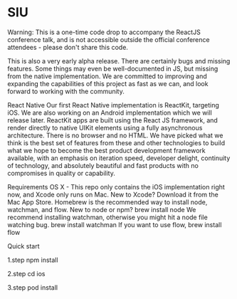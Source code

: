 # SIU

Warning: This is a one-time code drop to accompany the ReactJS conference talk, and is not accessible outside the official conference attendees - please don't share this code.

This is also a very early alpha release. There are certainly bugs and missing features. Some things may even be well-documented in JS, but missing from the native implementation. We are committed to improving and expanding the capabilities of this project as fast as we can, and look forward to working with the community.

React Native
Our first React Native implementation is ReactKit, targeting iOS. We are also working on an Android implementation which we will release later. ReactKit apps are built using the React JS framework, and render directly to native UIKit elements using a fully asynchronous architecture. There is no browser and no HTML. We have picked what we think is the best set of features from these and other technologies to build what we hope to become the best product development framework available, with an emphasis on iteration speed, developer delight, continuity of technology, and absolutely beautiful and fast products with no compromises in quality or capability.

Requirements
OS X - This repo only contains the iOS implementation right now, and Xcode only runs on Mac.
New to Xcode? Download it from the Mac App Store.
Homebrew is the recommended way to install node, watchman, and flow.
New to node or npm? brew install node
We recommend installing watchman, otherwise you might hit a node file watching bug. brew install watchman
If you want to use flow, brew install flow

Quick start

1.step    npm install 
  
2.step  cd ios

3.step   pod install
  
  
